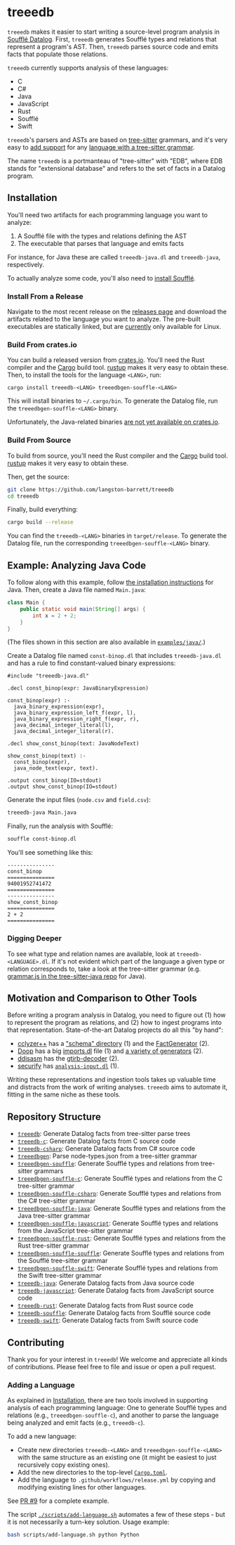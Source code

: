 # treeedb

`treeedb` makes it easier to start writing a source-level program analysis in
[Soufflé Datalog][souffle]. First, `treeedb` generates Soufflé types and
relations that represent a program's AST. Then, `treeedb` parses source code
and emits facts that populate those relations.

`treeedb` currently supports analysis of these languages:

- C
- C#
- Java
- JavaScript
- Rust
- Soufflé
- Swift

`treeedb`'s parsers and ASTs are based on [tree-sitter][tree-sitter] grammars,
and it's very easy to [add support](#adding-a-language) for any [language with a
tree-sitter grammar][tree-sitter-langs].

The name `treeedb` is a portmanteau of "tree-sitter" with "EDB", where EDB
stands for "extensional database" and refers to the set of facts in a Datalog
program.

## Installation

You'll need two artifacts for each programming language you want to analyze:

1. A Soufflé file with the types and relations defining the AST
2. The executable that parses that language and emits facts

For instance, for Java these are called `treeedb-java.dl` and `treeedb-java`,
respectively.

To actually analyze some code, you'll also need to [install
Soufflé][souffle-install].

### Install From a Release

Navigate to the most recent release on the [releases page][releases] and
download the artifacts related to the language you want to analyze. The
pre-built executables are statically linked, but are [currently][#3] only
available for Linux.

### Build From crates.io

You can build a released version from [crates.io][crates-io]. You'll need the
Rust compiler and the [Cargo][cargo] build tool. [rustup][rustup] makes it very
easy to obtain these. Then, to install the tools for the language `<LANG>`, run:

```
cargo install treeedb-<LANG> treeedbgen-souffle-<LANG>
```

This will install binaries to `~/.cargo/bin`. To generate the Datalog file, run
the `treeedbgen-souffle-<LANG>` binary.

Unfortunately, the Java-related binaries [are not yet available on
crates.io][#23].

### Build From Source

To build from source, you'll need the Rust compiler and the [Cargo][cargo] build
tool. [rustup][rustup] makes it very easy to obtain these.

Then, get the source:

```bash
git clone https://github.com/langston-barrett/treeedb
cd treeedb
```

Finally, build everything:

```bash
cargo build --release
```

You can find the `treeedb-<LANG>` binaries in `target/release`. To generate
the Datalog file, run the corresponding `treeedbgen-souffle-<LANG>` binary.

## Example: Analyzing Java Code

To follow along with this example, follow [the installation
instructions](#installation) for Java. Then, create a Java file named
`Main.java`:

```java
class Main {
    public static void main(String[] args) {
        int x = 2 + 2;
    }
}
```

(The files shown in this section are also available in
[`examples/java/`](./examples/java/).)

Create a Datalog file named `const-binop.dl` that includes `treeedb-java.dl` and
has a rule to find constant-valued binary expressions:

```souffle
#include "treeedb-java.dl"

.decl const_binop(expr: JavaBinaryExpression)

const_binop(expr) :-
  java_binary_expression(expr),
  java_binary_expression_left_f(expr, l),
  java_binary_expression_right_f(expr, r),
  java_decimal_integer_literal(l),
  java_decimal_integer_literal(r).

.decl show_const_binop(text: JavaNodeText)

show_const_binop(text) :-
  const_binop(expr),
  java_node_text(expr, text).

.output const_binop(IO=stdout)
.output show_const_binop(IO=stdout)
```

Generate the input files (`node.csv` and `field.csv`):

```bash
treeedb-java Main.java
```

Finally, run the analysis with Soufflé:

```bash
souffle const-binop.dl
```

You'll see something like this:

```
---------------
const_binop
===============
94001952741472
===============
---------------
show_const_binop
===============
2 + 2
===============
```

### Digging Deeper

To see what type and relation names are available, look at
`treeedb-<LANGUAGE>.dl`. If it's not evident which part of the language a given
type or relation corresponds to, take a look at the tree-sitter grammar (e.g.
[grammar.js in the tree-sitter-java repo][java-grammar] for Java).

## Motivation and Comparison to Other Tools

Before writing a program analysis in Datalog, you need to figure out (1) how to
represent the program as relations, and (2) how to ingest programs into that
representation. State-of-the-art Datalog projects do all this "by hand":

- [cclyzer++][cclyzerpp] has a ["schema" directory][cclyzerpp-schema] (1) and
  the [FactGenerator][cclyzerpp-fact-generator] (2).
- [Doop][doop] has a big [imports.dl][doop-imports] file (1) and [a variety
  of generators][doop-gen] (2).
- [ddisasm][ddisasm] has the [gtirb-decoder][ddisasm-gtirb-decoder] (2).
- [securify][securify] has [`analysis-input.dl`][securify-input] (1).

Writing these representations and ingestion tools takes up valuable time and
distracts from the work of writing analyses. `treeedb` aims to automate it,
fitting in the same niche as these tools.

## Repository Structure

<!-- for f in **/Cargo.toml; do printf "- [\`%s\`](%s): %s\n" "$(dirname ${f})" "./$(dirname ${f})"  "$(grep descript "${f}" | grep -oP 'description = "\K[^"]+')"; done -->

- [`treeedb`](./treeedb): Generate Datalog facts from tree-sitter parse trees
- [`treeedb-c`](./treeedb-c): Generate Datalog facts from C source code
- [`treeedb-csharp`](./treeedb-csharp): Generate Datalog facts from C# source code
- [`treeedbgen`](./treeedbgen): Parse node-types.json from a tree-sitter grammar
- [`treeedbgen-souffle`](./treeedbgen-souffle): Generate Soufflé types and relations from tree-sitter grammars
- [`treeedbgen-souffle-c`](./treeedbgen-souffle-c): Generate Soufflé types and relations from the C tree-sitter grammar
- [`treeedbgen-souffle-csharp`](./treeedbgen-souffle-csharp): Generate Soufflé types and relations from the C# tree-sitter grammar
- [`treeedbgen-souffle-java`](./treeedbgen-souffle-java): Generate Soufflé types and relations from the Java tree-sitter grammar
- [`treeedbgen-souffle-javascript`](./treeedbgen-souffle-javascript): Generate Soufflé types and relations from the JavaScript tree-sitter grammar
- [`treeedbgen-souffle-rust`](./treeedbgen-souffle-rust): Generate Soufflé types and relations from the Rust tree-sitter grammar
- [`treeedbgen-souffle-souffle`](./treeedbgen-souffle-souffle): Generate Soufflé types and relations from the Soufflé tree-sitter grammar
- [`treeedbgen-souffle-swift`](./treeedbgen-souffle-swift): Generate Soufflé types and relations from the Swift tree-sitter grammar
- [`treeedb-java`](./treeedb-java): Generate Datalog facts from Java source code
- [`treeedb-javascript`](./treeedb-javascript): Generate Datalog facts from JavaScript source code
- [`treeedb-rust`](./treeedb-rust): Generate Datalog facts from Rust source code
- [`treeedb-souffle`](./treeedb-souffle): Generate Datalog facts from Soufflé source code
- [`treeedb-swift`](./treeedb-swift): Generate Datalog facts from Swift source code

## Contributing

Thank you for your interest in `treeedb`! We welcome and appreciate all kinds of
contributions. Please feel free to file and issue or open a pull request.

### Adding a Language

As explained in [Installation](#installation), there are two tools involved in
supporting analysis of each programming language: One to generate Soufflé types
and relations (e.g., `treeedbgen-souffle-c`), and another to parse the language
being analyzed and emit facts (e.g., `treeedb-c`).

To add a new language:

- Create new directories `treeedb-<LANG>` and `treeedbgen-souffle-<LANG>`
  with the same structure as an existing one (it might be easiest to just
  recursively copy existing ones).
- Add the new directories to the top-level [`Cargo.toml`](Cargo.toml).
- Add the language to `.github/workflows/release.yml` by copying and modifying
  existing lines for other languages.

See [PR #9][#9] for a complete example.

The script [`./scripts/add-language.sh`](`./scripts/add-language.sh`) automates
a few of these steps - but it is not necessarily a turn-key solution. Usage
example:

```bash
bash scripts/add-language.sh python Python
```

[#3]: https://github.com/langston-barrett/treeedb/issues/3
[#9]: https://github.com/langston-barrett/treeedb/pull/9
[#23]: https://github.com/langston-barrett/treeedb/issues/23
[cargo]: https://doc.rust-lang.org/cargo/
[crates-io]: https://crates.io/
[cclyzerpp-fact-generator]: https://galoisinc.github.io/cclyzerpp/architecture.html#the-fact-generator
[cclyzerpp-schema]: https://github.com/GaloisInc/cclyzerpp/tree/746e30ac4579da68e06d49faac27f1f88d8edc72/datalog/schema
[cclyzerpp]: https://galoisinc.github.io/cclyzerpp/index.html
[ddisasm]: https://github.com/GrammaTech/ddisasm
[ddisasm-gtirb-decoder]: https://github.com/GrammaTech/ddisasm/tree/c56be069dc9565e4267f3cbb6ca02fb6b97bca2e/src/gtirb-decoder
[doop-gen]: https://bitbucket.org/yanniss/doop/src/master/generators/
[doop-imports]: https://bitbucket.org/yanniss/doop/src/55d39516653efb634f833fccb5b3d30ae472badb/souffle-logic/facts/imports.dl?at=master
[doop]: https://bitbucket.org/yanniss/doop/src/master/
[java-grammar]: https://github.com/tree-sitter/tree-sitter-java/blob/master/grammar.js
[releases]: https://github.com/langston-barrett/treeedb/releases
[rustup]: https://rustup.rs/
[securify]: https://github.com/eth-sri/securify2
[securify-input]: https://github.com/eth-sri/securify2/blob/71c22dd3d6fc74fb87ed4c4118710642a0d6707e/securify/staticanalysis/souffle_analysis/analysis-input.dl
[souffle-install]: https://souffle-lang.github.io/install
[souffle]: https://souffle-lang.github.io/index.html
[tree-sitter-langs]: https://tree-sitter.github.io/tree-sitter/#available-parsers
[tree-sitter]: https://tree-sitter.github.io/tree-sitter/
